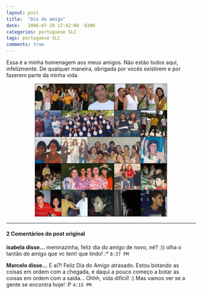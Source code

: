 ```yaml
---
layout: post
title:  "Dia do amigo"
date:   2006-07-20 17:02:00 -0300
categories: portuguese SLC
tags: portuguese SLC
comments: true
---
```


Essa é a minha homenagem aos meus amigos. Não estão todos aqui, infelizmente. De qualquer maneira, obrigada por vocês existirem e por fazerem parte da minha vida.

<center><img class="image post-image" src="/images/amigos.jpg" width="70%"></center>

---

#### 2 Comentários do post original

**isabela disse...**
meninazinha, feliz dia do amigo de novo, né? :))
olha o tantão de amigo que vc tem! que lindo!
:* `8:37 PM`  

**Marcelo disse...**
E aí?! Feliz Dia do Amigo atrasado. Estou botando as coisas em ordem com a chegada, e daqui a pouco começo a botar as coisas em ordem com a saída... Ohhh, vida difícil! :) Mas vamos ver se a gente se encontra hoje! :P `4:15 PM`  